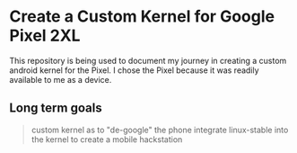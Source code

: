 # Create a Custom Kernel for Google Pixel 2XL

This repository is being used to document my journey in creating a custom android kernel for the Pixel.
I chose the Pixel because it was readily available to me as a device.

## Long term goals

> custom kernel as to "de-google" the phone
> integrate linux-stable into the kernel to create a mobile hackstation
